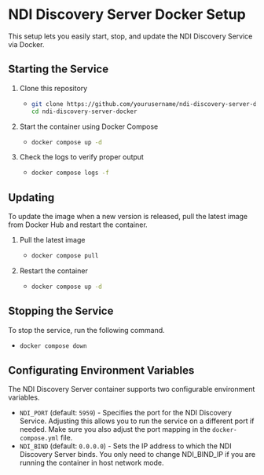 # NDI Discovery Server Docker Setup
This setup lets you easily start, stop, and update the NDI Discovery Service via Docker.

## Starting the Service
1. Clone this repository
    - ```bash
      git clone https://github.com/yourusername/ndi-discovery-server-docker.git
      cd ndi-discovery-server-docker
      ```
2. Start the container using Docker Compose
    - ```bash
      docker compose up -d
      ```
3. Check the logs to verify proper output
    - ```bash
      docker compose logs -f
      ```

## Updating
To update the image when a new version is released, pull the latest image from Docker Hub and restart the container.

1. Pull the latest image
    - ```bash
      docker compose pull
      ```
2. Restart the container
    - ```bash
      docker compose up -d
      ```

## Stopping the Service
To stop the service, run the following command.
- ```bash
  docker compose down
  ```

## Configurating Environment Variables
The NDI Discovery Server container supports two configurable environment variables.

- `NDI_PORT` (default: `5959`) - Specifies the port for the NDI Discovery Service. Adjusting this allows you to run the service on a different port if needed. Make sure you also adjust the port mapping in the `docker-compose.yml` file.
- `NDI_BIND` (default: `0.0.0.0`) - Sets the IP address to which the NDI Discovery Server binds. You only need to change NDI_BIND_IP if you are running the container in host network mode.
